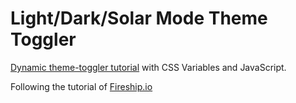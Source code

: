 # Light/Dark/Solar Mode Theme Toggler

[Dynamic theme-toggler tutorial](https://youtu.be/rXuHGLzSmSE) with CSS Variables and JavaScript.

Following the tutorial of [Fireship.io](https://www.youtube.com/channel/UCsBjURrPoezykLs9EqgamOA)
